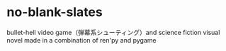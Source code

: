 # no-blank-slates
bullet-hell video game（弾幕系シューティング）and science fiction visual novel made in a combination of ren'py and pygame
